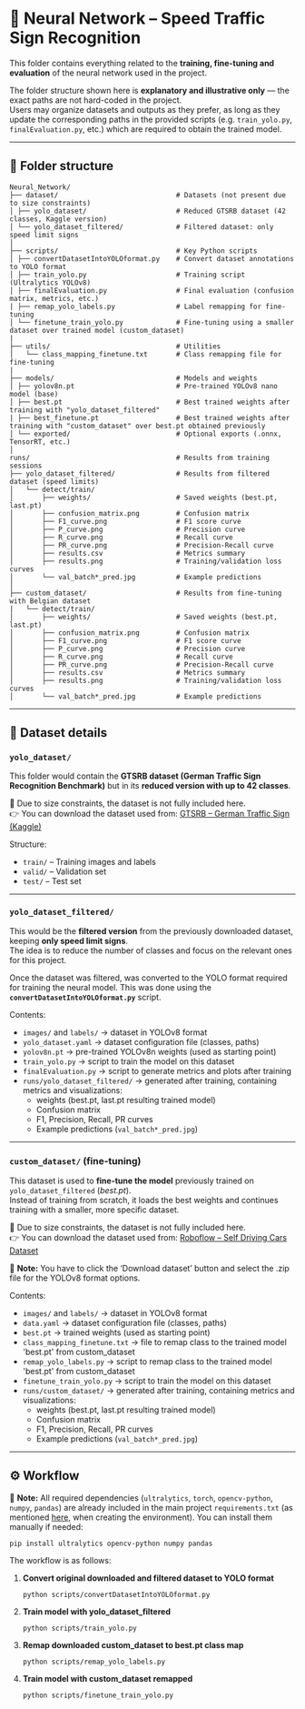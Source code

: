 # 🧠 Neural Network – Speed Traffic Sign Recognition

This folder contains everything related to the **training, fine-tuning and evaluation** of the neural network used in the project.  

The folder structure shown here is **explanatory and illustrative only** — the exact paths are not hard-coded in the project.  
Users may organize datasets and outputs as they prefer, as long as they update the corresponding paths in the provided scripts (e.g. `train_yolo.py`, `finalEvaluation.py`, etc.) which are required to obtain the trained model.


---

## 📂 Folder structure
```
Neural_Network/
├── dataset/                             # Datasets (not present due to size constraints)
│ ├── yolo_dataset/                      # Reduced GTSRB dataset (42 classes, Kaggle version)
│ └── yolo_dataset_filtered/             # Filtered dataset: only speed limit signs
│
├── scripts/                             # Key Python scripts
│ ├── convertDatasetIntoYOLOformat.py    # Convert dataset annotations to YOLO format
│ ├── train_yolo.py                      # Training script (Ultralytics YOLOv8)
│ ├── finalEvaluation.py                 # Final evaluation (confusion matrix, metrics, etc.)
| ├── remap_yolo_labels.py               # Label remapping for fine-tuning
│ └── finetune_train_yolo.py             # Fine-tuning using a smaller dataset over trained model (custom_dataset)
|
├── utils/                               # Utilities
│   └── class_mapping_finetune.txt       # Class remapping file for fine-tuning
|
├── models/                              # Models and weights
│ ├── yolov8n.pt                         # Pre-trained YOLOv8 nano model (base)
│ ├── best.pt                            # Best trained weights after training with "yolo_dataset_filtered"
| ├── best_finetune.pt                   # Best trained weights after training with "custom_dataset" over best.pt obtained previously
│ └── exported/                          # Optional exports (.onnx, TensorRT, etc.)
│
runs/                                    # Results from training sessions
├── yolo_dataset_filtered/               # Results from filtered dataset (speed limits)
│   └── detect/train/        
│       ├── weights/                     # Saved weights (best.pt, last.pt)
│       ├── confusion_matrix.png         # Confusion matrix
│       ├── F1_curve.png                 # F1 score curve
│       ├── P_curve.png                  # Precision curve
│       ├── R_curve.png                  # Recall curve
│       ├── PR_curve.png                 # Precision-Recall curve
│       ├── results.csv                  # Metrics summary
│       ├── results.png                  # Training/validation loss curves
│       └── val_batch*_pred.jpg          # Example predictions
│
├── custom_dataset/                      # Results from fine-tuning with Belgian dataset
|   └── detect/train/        
│       ├── weights/                     # Saved weights (best.pt, last.pt)
│       ├── confusion_matrix.png         # Confusion matrix
│       ├── F1_curve.png                 # F1 score curve
│       ├── P_curve.png                  # Precision curve
│       ├── R_curve.png                  # Recall curve
│       ├── PR_curve.png                 # Precision-Recall curve
│       ├── results.csv                  # Metrics summary
│       ├── results.png                  # Training/validation loss curves
│       └── val_batch*_pred.jpg          # Example predictions
```
---

## 📑 Dataset details

### `yolo_dataset/`  
This folder would contain the **GTSRB dataset (German Traffic Sign Recognition Benchmark)** but in its **reduced version with up to 42 classes**.  

📌 Due to size constraints, the dataset is not fully included here.  
👉 You can download the dataset used from: [GTSRB – German Traffic Sign (Kaggle)](https://www.kaggle.com/datasets/meowmeowmeowmeowmeow/gtsrb-german-traffic-sign)

Structure:  
- `train/` – Training images and labels  
- `valid/` – Validation set  
- `test/` – Test set  

---

### `yolo_dataset_filtered/`  
This would be the **filtered version** from the previously downloaded dataset, keeping **only speed limit signs**.  
The idea is to reduce the number of classes and focus on the relevant ones for this project.

Once the dataset was filtered, was converted to the YOLO format required for training the neural model. This was done using the **`convertDatasetIntoYOLOformat.py`** script.

Contents:  
- `images/` and `labels/` → dataset in YOLOv8 format  
- `yolo_dataset.yaml` → dataset configuration file (classes, paths)  
- `yolov8n.pt` → pre-trained YOLOv8n weights (used as starting point)  
- `train_yolo.py` → script to train the model on this dataset  
- `finalEvaluation.py` → script to generate metrics and plots after training  
- `runs/yolo_dataset_filtered/` → generated after training, containing metrics and visualizations:
  - weights (best.pt, last.pt resulting trained model)
  - Confusion matrix
  - F1, Precision, Recall, PR curves
  - Example predictions (`val_batch*_pred.jpg`)

---

### `custom_dataset/` (fine-tuning)  
This dataset is used to **fine-tune the model** previously trained on `yolo_dataset_filtered` (*best.pt*).  
Instead of training from scratch, it loads the best weights and continues training with a smaller, more specific dataset.  

📌 Due to size constraints, the dataset is not fully included here.  
👉 You can download the dataset used from: [Roboflow – Self Driving Cars Dataset](https://universe.roboflow.com/selfdriving-car-qtywx/self-driving-cars-lfjou/dataset/6)

📌 **Note:** You have to click the ‘Download dataset’ button and select the .zip file for the YOLOv8 format options.

Contents: 
- `images/` and `labels/` → dataset in YOLOv8 format  
- `data.yaml` → dataset configuration file (classes, paths)  
- `best.pt` → trained weights (used as starting point)
- `class_mapping_finetune.txt` → file to remap class to the trained model 'best.pt' from custom_dataset
- `remap_yolo_labels.py` → script to remap class to the trained model 'best.pt' from custom_dataset
- `finetune_train_yolo.py` → script to train the model on this dataset  
- `runs/custom_dataset/` → generated after training, containing metrics and visualizations:
  - weights (best.pt, last.pt resulting trained model)
  - Confusion matrix
  - F1, Precision, Recall, PR curves
  - Example predictions (`val_batch*_pred.jpg`)

---

## ⚙️ Workflow

📌 **Note:** All required dependencies (`ultralytics`, `torch`, `opencv-python`, `numpy`, `pandas`) are already included in the main project `requirements.txt` (as mentioned [here](https://github.com/ManuelSN/Speed_Traffic_Sign_Recognition_System/tree/main/Software#readme), when creating the environment). You can install them manually if needed:  
```
pip install ultralytics opencv-python numpy pandas
```
The workflow is as follows:

1. **Convert original downloaded and filtered dataset to YOLO format**  
   ```
   python scripts/convertDatasetIntoYOLOformat.py
   ```
2. **Train model with yolo_dataset_filtered**
     ```
   python scripts/train_yolo.py
   ```
3. **Remap downloaded custom_dataset to best.pt class map**
   ```
   python scripts/remap_yolo_labels.py
   ```
4. **Train model with custom_dataset remapped**
    ```
   python scripts/finetune_train_yolo.py
   ```
    
